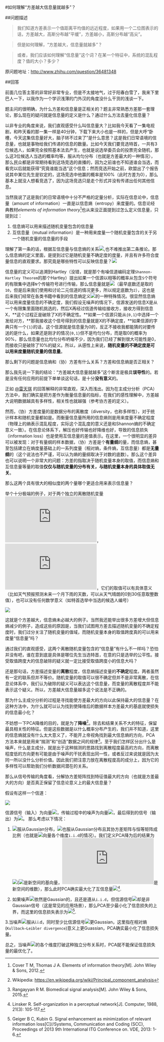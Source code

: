 #如何理解“方差越大信息量就越多”？

##问题描述

>我们知道方差表示一个值距离平均值的远近程度，如果用一个二位图表示的话，方差越大，高斯分布越“平缓”，方差越小，高斯分布越“高尖”。

>但是如何理解，“方差越大，信息量就越多”？

>或者，我们应该如何理解“信息量”这个词？在某一个特征中，系统的混乱程度？值的大小？多少？

原问题地址：http://www.zhihu.com/question/36481348

##回答

前面几位答主答的非常好非常专业，但是不太接地气，过于阳春白雪了，我来下里巴人一下，以我作为一个学识浅薄的门外汉的角度没什么干货的浅谈一下。

题主问的很明确，为什么方差和信息量是正相关的？题主非常熟悉方差那一套理论，那么现在的疑问就是信息量的定义是什么？通过什么方法去量化信息量？

以非专业的角度来说，我们直观感受什么叫信息量大？比如我今天看了一集电视剧，和昨天看的那一集一样是40分钟，下载下来大小也是一样的，但是大呼“卧槽，今天这集信息量好大，脑子转不过来了”是什么意思？这是我们日常语境的信息量，也就是事物给我们传递的信息的数量。比如今天我们要竞选特首，一共有3位候选人，如果完全按照基本法去产生，也就是说选举委员会的投票完全随机，那么这3位候选人当选的概率均等，服从均匀分布（也就是方差最大的一种情况），那么民众都是非常期待看到这场竞选的直播的，因为之前谁也不知道谁会当选，而看完以后就能获得“究竟谁能当选”这个信息；然而竞选开始之前，欧盟出了个报告说其中某位先生是钦定的，这场竞选中他赢的概率是100%（此时方差为0），那么基本上就没人想看竞选了，因为这场竞选只是走个形式并没有传递出任何其他信息。

当然我说了这是我们的日常语境中十分不严格的定量分析，实际在信息论中，信息量（amount of information）一直是以信息熵（entropy）来度量的。信息论经典教材*elements of information theory*[^Elements]也从来没正面提到过怎么定义信息量，只提到过：

1. 信息熵可以用来描述随机变量包含的信息量
2. 互信息量（mutual information）是一种用来度量一个随机变量包含的关于另一个随机变量的信息量的手段

理解了第一条的话，根据互信息量与信息熵的关系![][1],也不难推出第二条推论。那么信息熵的定义里面，是提到过它是随机变量不确定度的度量，并且有许多符合度量信息的直观要求。那究竟是哪些特性可以反映信息量？![][2]

[1]:http://latex.codecogs.com/gif.latex?I\left({X;Y}\right)=\left(Y\right)-H\left({Y|X}\right)

信息量的定义可以追溯到Hartley（没错，就是那个有噪信道编码定理`Shannon-Hartley Theorem`的那个Hartley）提出如果一个信源以相等的概率从包含`S`个符号的有限集中选择`N`个传输符号进行传输，那么信息量就是![][2]（最早底数还是取的`10`，但是后来我们使用和讨论二元信道的情况更多，所以规定底数为`2`），这也是后来我们经常在各类书籍中看到的信息熵定义![][3]的一种特殊情况。很显然信息熵可以用来度量信息的不确定度，我们假设无噪声的情况下，信源发送的信息X是从一个有限集里面随机挑选的，然后X再经过信道传输给接收方，接收方得到信息X，**这个过程正是破除了X的不确定性。**如果一个信源只能从`{0,1}`中选择一个发给对方，**那我接收这个信号得到的信息量就是X的不确定度，**如果信源的字典只有一个`{1}`的话，这个信源就是信息量为0的，反正不接收我都能猜的对要传送的是什么，如果还是刚才的情况`{0,1}`但不是均匀分布，而是取0的概率为90%，那么信息量也比均匀分布坍缩不少，因为我们已经了解到很大可能性是0，而接收只是破除了10%的疑义。所以，从感性上来说，**随机变量的不确定度是可以用来度量随机变量的信息量**。

[2]:http://latex.codecogs.com/gif.latex?{H_0}={\log_{10}}{S^N}=N{\log_{10}}S
[3]:http://latex.codecogs.com/gif.latex?H(X)=-\sum\limits_{x\in{\cal%20X}}{p(x)\cdot\log%20p(x)}

那么剩下的问题是信息熵和（协）方差有什么关系？方差和信息熵是否正相关？

那么我先说一下我的结论：“方差越大信息量就越多”这个断言是极具**误导性**的。若是没有任何应用的前提下单单谈这句话，是十分**没有意义**的。

正如 [@雷天琪](http://www.zhihu.com/people/lei-tian-qi-10) 的回答解释的非常直观，深入而浅出。因为在主成分分析（PCA）方法中，我们确实是把方差作为衡量信息量的指标，在我们的感性理解中，方差越大说明数据越具有多样性，相关性也就越强（参考协方差的定义）。

然而，（协）方差度量的是数据分布的离散度（diversity，也称多样性），对于统计样本和随机变量都如是。而衡量信息量所用的信息熵则是用来度量不确定程度（物理上的熵表示混乱程度，实际这个混乱度的意义还是和Shannon熵的不确定意义一致）。在信息论体系下，解压也好传输也好降维也好，导致的信息损失（information loss）也是使用互信息量的差值表示。在这里，一个很明显的差异可以被发现：对于有量纲的样本数据，（协）方差是个**有量纲**的量，而信息熵，甚至包括建立在熵度量基础上的一系列度量（相对熵，条件熵，互信息量）都是**无量纲**的（这个说法也不严谨，可以认为熵的量纲取决于对数的底数）。那么这个差异也可以说明一个非常大的问题：方差的指取决于随机变量本身的取值，而信息熵和互信息量等量的取值**仅仅与随机变量的分布有关，与随机变量本身的具体取值无关**。

那么这两个具有很大的相似度的两个量哪个更适合用来表示信息量？

举个十分极端的例子，对于两个独立的离散随机变量![][4]，![][5]，它们的取值可以有具体意义（比如天气预报预测未来一个月下雨的天数，可以从天气晴朗的0到30任意取整数值），也可以没有任何数学意义（如特首选举中当选的候选人编号）

[4]:http://latex.codecogs.com/gif.latex?X_1
[5]:http://latex.codecogs.com/gif.latex?X_2

![](https://ooo.0o0.ooo/2015/11/23/565331e013fc6.png)

这就是个方差越大，信息熵未必越大的例子。当然我还能举出很多方差增大但信息熵减少的例子，造成这些的原因是，当我们试图用方差去描述随机变量的不确定程度时，我们过分关注了随机变量的值域，而随机变量本身的取值跨度真的可以用来度量“信息量”吗？

通过我们的直观感受，这两个离散随机变量包含的“信息量”有什么不一样吗？恐怕并没有吧，谁在意到底是具体是哪位先生当选特首，在意的只是选举的公平性。接受取值跨度大的信息破除的疑义就一定比接受取值跨度小的信息大吗？

还是那句话，方差描述变量的**离散**程度，信息熵描述变量的**不确定**程度。两者虽然有一定的联系但并不等价。随机变量的取值可以很不确定但并不是非常离散，在信息论体系中，我们认为破除的疑义可以表达这个信息量，而变量的离散程度并不能表示这个疑义。所以，方差越大信息量越多这个说法是不正确的。

那为什么主成分分析的过程是寻找能使方差最大的方向以此保持最大的信息量？在这种方法中，为什么就可以认为找到使降维后的数据样本方差最大的基底就使损失的信息最小化？

不妨想一下PCA降维的目的，就是为了**降噪**[^Wikipedia]。除去和结果关系不大的特征，保留最具相关性的特征。但是这些数据是以什么概率分布产生的，我们并不知道，这里的信息熵就没有什么太大意义了，不能开上帝视角找到最大信息熵的方向，PCA方法本来就是用来“揣测”和“创造”数据之间的规律[^Bio]。至于我们怎样区分出什么是噪声，什么是主成分，就是出于这种揣测的思路找到离散程度最高的方向，而离散程度低的方向更有可能是由于噪声的干扰表现出同一性，或者反过来说就是因为太同一所以没什么分析价值。因此我们把注意力放在离散程度高的成分上，因为它的多样性可以帮助我们分析数据间潜在的关系。

那么从信号传输的角度看，分解协方差矩阵找到特征值最大的方向（也就是方差最大的方向）是否真正保留了信息论意义上的最大信息量？

假设有这样一个信道：

![](https://ooo.0o0.ooo/2015/11/23/56533181d370d.png)

信源信号（输入）为向量![][6]，传输过程中的噪声为向量![][6]，最后得到的信号（输出）为![][8]。
那么考虑以下情况：

[6]:http://latex.codecogs.com/gif.latex?{\bf{x}}
[7]:http://latex.codecogs.com/gif.latex?{\bf{z}}
[8]:http://latex.codecogs.com/gif.latex?\bf{y}=\bf{x}+\bf{z}

1. ![][6]服从Gaussian分布，![][7]也服从Gaussian分布且其协方差矩阵与恒等矩阵成比例（也就是![][7]向量各个维度`i.i.d`的情况）。我们定义PCA降为后的结果为![][9](![][10]是新空间的基向量，![][11]是新空间的维数），那么此时PCA确实最大化了互信息量![][12][^Self-organization].

[9]:http://latex.codecogs.com/gif.latex?{\bf{r}}={\bf{w}}_l^T{\bf{y}}
[10]:http://latex.codecogs.com/gif.latex?\bf{w}
[11]:http://latex.codecogs.com/gif.latex?l
[12]:http://latex.codecogs.com/gif.latex?I({\bf{r}},{\bf{x}})

2. 如果噪声![][7]依然是Gaussian的，且还是遵从`i.i.d`，但信源信号![][6]却是非Gaussian信号（这是常见的应用场景），那么PCA至少最小化了信息损失的上界，而这里的信息损失表示为![][13][^loss].

[13]:http://latex.codecogs.com/gif.latex?I({\bf{r}},{\bf{x}})-I({\bf{y}},{\bf{x}})

3.当噪声![][7]服从i.i.d，同时至少比信源信号![][6]更Gaussian，这里指在相对熵(`Kullback–Leibler divergence`)意义上更Guassian，PCA确实最小化了信息损失量。

总之，当噪声![][7]的各个维度打破这种独立分布关系时，PCA就不能保证信息损失量的最优化了。

[^Wikipedia]: Wikipedia: https://en.wikipedia.org/wiki/Principal_component_analysis
[^Elements]: Cover T M, Thomas J A. Elements of information theory[M]. John Wiley & Sons, 2012.
[^Self-organization]: Linsker R. Self-organization in a perceptual network[J]. Computer, 1988, 21(3): 105-117.
[^loss]: Geiger B C, Kubin G. Signal enhancement as minimization of relevant information loss[C]//Systems, Communication and Coding (SCC), Proceedings of 2013 9th International ITG Conference on. VDE, 2013: 1-6.
[^Bio]: Rangayyan R M. Biomedical signal analysis[M]. John Wiley & Sons, 2015.